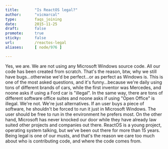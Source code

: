 ```yaml
---
title:       "Is ReactOS legal?"
author:      "vicmarcal"
type:        faqs_joining
date:        2015-11-25
draft:       false
promote:     true
sticky:      false
url:         /reactos-legal
aliases:     [ node/976 ]

---
```



Yes, we are. We are not using any Microsoft Windows source code. All our code has been created from scratch. That's the reason, btw, why we still have bugs...otherwise we'd be perfect...or as perfect as Windows is.
This is one of the most asked questions, and it's funny...because we're daily using tons of different brands of cars, while the first inventor was Mercedes, and noone asks if using a Ford car is "illegal". In the same way, there are tons of different software office suites and noone asks if using "Open Office" is illegal. We're not. We're just alternatives. If an user buys a piece of software, he shouldn't be forced to run it just in Microsoft Windows. The user should be free to run in the environment he prefers most. 
On the other hand,  Microsoft has never knocked our door while they have already law suited other projects and companies out there. ReactOS is a young project, operating system talking, but we've been out there for more than 15 years. 
Being legal is one of our musts, and that's the reason we care too much about who is contributing code, and where the code comes from.
